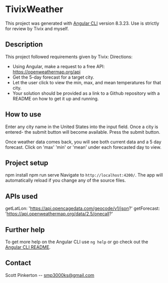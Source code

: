 # TivixWeather

This project was generated with [Angular CLI](https://github.com/angular/angular-cli) version 8.3.23. Use is strictly for review by Tivix and myself.

## Description

This project followed requirements given by Tivix:
Directions: 
- Using Angular, make a request to a free API: https://openweathermap.org/api
- Get the 5-day forecast for a target city.
- Let the user click to view the min, max, and mean temperatures for that city.
- Your solution should be provided as a link to a Github repository with a README on how to get it up and running. 

## How to use

Enter any city name in the United States into the input field. 
Once a city is entered- the submit button will become available.
Press the submit button.

Once weather data comes back, you will see both current data and a 5 day forecast.
Click on 'max' 'min' or 'mean' under each forecasted day to view.

## Project setup

npm install
npm run serve
Navigate to `http://localhost:4200/`. The app will automatically reload if you change any of the source files.

## APIs used

getLatLon: 'https://api.opencagedata.com/geocode/v1/json?'
getForecast: 'https://api.openweathermap.org/data/2.5/onecall?'
  
## Further help

To get more help on the Angular CLI use `ng help` or go check out the [Angular CLI README](https://github.com/angular/angular-cli/blob/master/README.md).

## Contact

Scott Pinkerton -- smp3000ks@gmail.com
